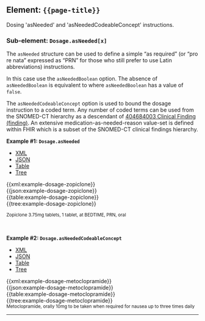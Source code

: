 ## Element: `{{page-title}}`

Dosing 'asNeeded' and 'asNeededCodeableConcept' instructions.

### Sub-element: `Dosage.asNeeded[x]`

The `asNeeded` structure can be used to define a simple “as required” (or “pro re nata” expressed as “PRN” for those who still prefer to use Latin abbreviations) instructions. 

In this case use the `asNeededBoolean` option. The absence of `asNeededBoolean` is equivalent to where `asNeededBoolean` has a value of `false`.

The `asNeededCodeableConcept` option is used to bound the dosage instruction to a coded term. Any number of coded terms can be used from the SNOMED-CT hierarchy as a descendant of [404684003 Clinical Finding (finding)](https://termbrowser.nhs.uk/?perspective=full&conceptId1=404684003&edition=uk-edition). An extensive medication-as-needed-reason value-set is defined within FHIR which is a subset of the SNOMED-CT clinical findings hierarchy.

**Example #1: `Dosage.asNeeded`**

<!--// start of code snippet -->
<div>
    <ul class="nav nav-tabs" role="tablist">
      <li role="presentation" class="active">
        <a href="#xml-01" aria-controls="xml" role="tab" data-toggle="tab">XML</a>
      </li>
      <li role="presentation">
        <a href="#json-01" aria-controls="json" role="tab" data-toggle="tab">JSON</a>
      </li>
        <li role="presentation">
        <a href="#table-01" aria-controls="table" role="tab" data-toggle="tab">Table</a>
      </li>
      <li role="presentation">
        <a href="#tree-01" aria-controls="tree" role="tab" data-toggle="tab">Tree</a>
      </li>
  </ul>

  <!-- Tab panes -->
  <div class="tab-content snippet">
    <div role="tabpanel" class="tab-pane active" id="xml-01">
      {{xml:example-dosage-zopiclone}}
    </div>
    <div role="tabpanel" class="tab-pane" id="json-01">
      {{json:example-dosage-zopiclone}}
    </div>
    <div role="tabpanel" class="tab-pane" id="table-01">
      {{table:example-dosage-zopiclone}}
    </div>
    <div role="tabpanel" class="tab-pane" id="tree-01">
      {{tree:example-dosage-zopiclone}}
    </div>
  </div>
</div>

<small>Zopiclone 3.75mg tablets, 1 tablet, at BEDTIME, PRN, oral</small>
<!--// end of code snippet -->

<br />

**Example #2: `Dosage.asNeededCodeableConcept`**

<!--// start of code snippet -->
<div>
    <ul class="nav nav-tabs" role="tablist">
      <li role="presentation" class="active">
        <a href="#xml-02" aria-controls="xml" role="tab" data-toggle="tab">XML</a>
      </li>
      <li role="presentation">
        <a href="#json-02" aria-controls="json" role="tab" data-toggle="tab">JSON</a>
      </li>
        <li role="presentation">
        <a href="#table-02" aria-controls="table" role="tab" data-toggle="tab">Table</a>
      </li>
      <li role="presentation">
        <a href="#tree-02" aria-controls="tree" role="tab" data-toggle="tab">Tree</a>
      </li>
  </ul>

  <!-- Tab panes -->
  <div class="tab-content snippet">
    <div role="tabpanel" class="tab-pane active" id="xml-02">
      {{xml:example-dosage-metoclopramide}}
    </div>
    <div role="tabpanel" class="tab-pane" id="json-02">
      {{json:example-dosage-metoclopramide}}
    </div>
    <div role="tabpanel" class="tab-pane" id="table-02">
      {{table:example-dosage-metoclopramide}}
    </div>
    <div role="tabpanel" class="tab-pane" id="tree-02">
      {{tree:example-dosage-metoclopramide}}
    </div>
  </div>
</div>
<small>Metoclopramide, orally 10mg to be taken when required for nausea up to three times daily</small>
<!--// end of code snippet -->

---
